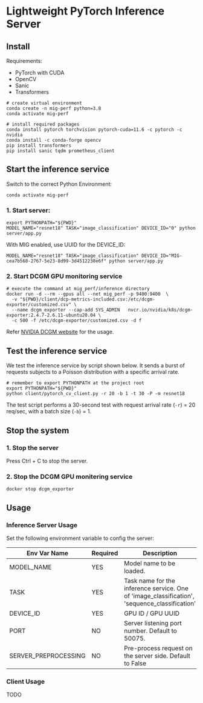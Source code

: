 # Lightweight PyTorch Inference Server

## Install

Requirements:
- PyTorch with CUDA
- OpenCV
- Sanic
- Transformers

```shell
# create virtual environment
conda create -n mig-perf python=3.8
conda activate mig-perf

# install required packages
conda install pytorch torchvision pytorch-cuda=11.6 -c pytorch -c nvidia
conda install -c conda-forge opencv
pip install transformers
pip install sanic tqdm prometheus_client
```

## Start the inference service
Switch to the correct Python Environment:
```shell
conda activate mig-perf
```

### 1. Start server:
```shell
export PYTHONPATH="${PWD}"
MODEL_NAME="resnet18" TASK="image_classification" DEVICE_ID="0" python server/app.py
```

With MIG enabled, use UUID for the DEVICE_ID:
```shell
MODEL_NAME="resnet18" TASK="image_classification" DEVICE_ID="MIG-cea7b568-2767-5e23-8d99-3d4512238e6f" python server/app.py
```

### 2. Start DCGM GPU monitoring service
```shell
# execute the command at mig_perf/inference directory
docker run -d --rm --gpus all --net mig_perf -p 9400:9400  \
  -v "${PWD}/client/dcp-metrics-included.csv:/etc/dcgm-exporter/customized.csv" \
  --name dcgm_exporter --cap-add SYS_ADMIN   nvcr.io/nvidia/k8s/dcgm-exporter:2.4.7-2.6.11-ubuntu20.04 \
  -c 500 -f /etc/dcgm-exporter/customized.csv -d f
```
Refer [NVIDIA DCGM website](https://docs.nvidia.com/datacenter/cloud-native/gpu-telemetry/dcgm-exporter.html#dcgm-exporter-customization) for the usage.

## Test the inference service
We test the inference service by script shown below. It sends a burst of requests subjects to a Poisson distribution with a specific arrival rate.
```shell
# remember to export PYTHONPATH at the project root
export PYTHONPATH="${PWD}"
python client/pytorch_cv_client.py -r 20 -b 1 -t 30 -P -m resnet18
```
The test script performs a 30-second test with request arrival rate (`-r`) = 20 req/sec, with a batch size (`-b`) = 1.  

## Stop the system

### 1. Stop the server
Press Ctrl + C to stop the server.

### 2. Stop the DCGM GPU monitering service
```shell
docker stop dcgm_exporter
```

## Usage

### Inference Server Usage
Set the following environment variable to config the server:

| Env Var Name         | Required | Description                                                                                   |
|----------------------|----------|-----------------------------------------------------------------------------------------------|
| MODEL_NAME           | YES      | Model name to be loaded.                                                                      |
| TASK                 | YES      | Task name for the inference service. One of 'image_classification', 'sequence_classification' |
 | DEVICE_ID            | YES      | GPU ID / GPU UUID                                                                             |
 | PORT                 | NO       | Server listening port number. Default to 50075.                                               |
 | SERVER_PREPROCESSING | NO       | Pre-process request on the server side. Default to False                                      |

### Client Usage
TODO
